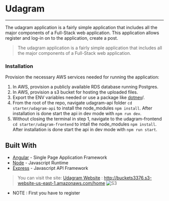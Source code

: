 # Udagram
***

The udagram application is a fairly simple application that includes all the major components of a Full-Stack web application.
This application allows register and log-in on to the application, create a post.

> The udagram application is a fairly simple application that includes all the major components of a Full-Stack web application.



### Installation

Provision the necessary AWS services needed for running the application:

1. In AWS, provision a publicly available RDS database running Postgres. <Place holder for link to classroom article>
1. In AWS, provision a s3 bucket for hosting the uploaded files. <Place holder for tlink to classroom article>
1. Export the ENV variables needed or use a package like [dotnev](https://www.npmjs.com/package/dotenv)/.
1. From the root of the repo, navigate udagram-api folder `cd starter/udagram-api` to install the node_modules `npm install`. After installation is done start the api in dev mode with `npm run dev`.
1. Without closing the terminal in step 1, navigate to the udagram-frontend `cd starter/udagram-frontend` to intall the node_modules `npm install`. After installation is done start the api in dev mode with `npm run start`.

## Built With

- [Angular](https://angular.io/) - Single Page Application Framework
- [Node](https://nodejs.org) - Javascript Runtime
- [Express](https://expressjs.com/) - Javascript API Framework

> You can visit the site: [Udagram Website](http://buckets3376.s3-website-us-east-1.amazonaws.com/home)
   : http://buckets3376.s3-website-us-east-1.amazonaws.com/home
![S3](https://user-images.githubusercontent.com/86688588/209335873-40b65e13-6094-4d0d-9629-f68cd06e3918.PNG)

  
* NOTE : First you have to register


